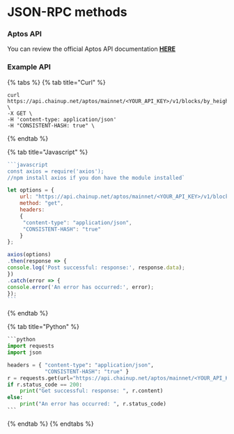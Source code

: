# JSON-RPC methods

### Aptos API

You can review the official Aptos API documentation [**HERE**](https://aptos.dev/nodes/aptos-api-spec/#/)

### Example API

{% tabs %}
{% tab title="Curl" %}
```
curl https://api.chainup.net/aptos/mainnet/<YOUR_API_KEY>/v1/blocks/by_height/1 \
-X GET \
-H 'content-type: application/json'
-H "CONSISTENT-HASH: true" \ 
```
{% endtab %}

{% tab title="Javascript" %}
````javascript
```javascript
const axios = require('axios');
//npm install axios if you don have the module installed`

let options = {
    url: "https://api.chainup.net/aptos/mainnet/<YOUR_API_KEY>/v1/blocks/by_height/1",
    method: "get",
    headers:
    { 
     "content-type": "application/json",
     "CONSISTENT-HASH": "true"
    }
};

axios(options)
.then(response => {
console.log('Post successful: response:', response.data);
})
.catch(error => {
console.error('An error has occurred:', error);
});
```
````
{% endtab %}

{% tab title="Python" %}
````python
```python
import requests
import json

headers = { "content-type": "application/json",
            "CONSISTENT-HASH": "true" } 
r = requests.get(url="https://api.chainup.net/aptos/mainnet/<YOUR_API_KEY>/v1/blocks/by_height/1", headers=headers)
if r.status_code == 200:
    print("Get successful: response: ", r.content)
else:
    print("An error has occurred: ", r.status_code)
```
````
{% endtab %}
{% endtabs %}
